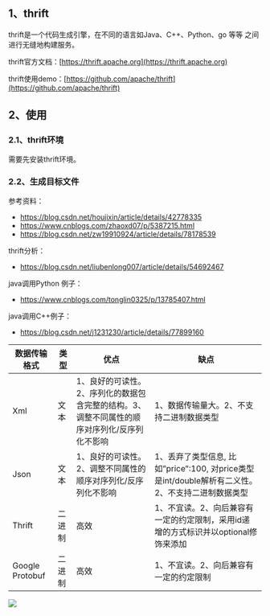 ## 1、thrift

thrift是一个代码生成引擎，在不同的语言如Java、C++、Python、go 等等 之间进行无缝地构建服务。

thrift官方文档：[https://thrift.apache.org](https://thrift.apache.org)

thrift使用demo：[https://github.com/apache/thrift](https://github.com/apache/thrift)



## 2、使用

### 2.1、thrift环境

需要先安装thrift环境。

### 2.2、生成目标文件







参考资料：

- https://blog.csdn.net/houjixin/article/details/42778335
- https://www.cnblogs.com/zhaoxd07/p/5387215.html
- https://blog.csdn.net/zw19910924/article/details/78178539

thrift分析：

- https://blog.csdn.net/liubenlong007/article/details/54692467



java调用Python 例子：

- https://www.cnblogs.com/tonglin0325/p/13785407.html



java调用C++例子：

- https://blog.csdn.net/j1231230/article/details/77899160

| 数据传输格式    | 类型   | 优点                                                         | 缺点                                                         |
| --------------- | ------ | ------------------------------------------------------------ | ------------------------------------------------------------ |
| Xml             | 文本   | 1、良好的可读性。 2、序列化的数据包含完整的结构。3、调整不同属性的顺序对序列化/反序列化不影响 | 1、数据传输量大。2、不支持二进制数据类型                     |
| Json            | 文本   | 1、良好的可读性。2、调整不同属性的顺序对序列化/反序列化不影响 | 1、丢弃了类型信息, 比如”price”:100, 对price类型是int/double解析有二义性。2、不支持二进制数据类型 |
| Thrift          | 二进制 | 高效                                                         | 1、不宜读。2、向后兼容有一定的约定限制，采用id递增的方式标识并以optional修饰来添加 |
| Google Protobuf | 二进制 | 高效                                                         | 1、不宜读。2、向后兼容有一定的约定限制                       |



![](picture/image-20211124154002605.png)